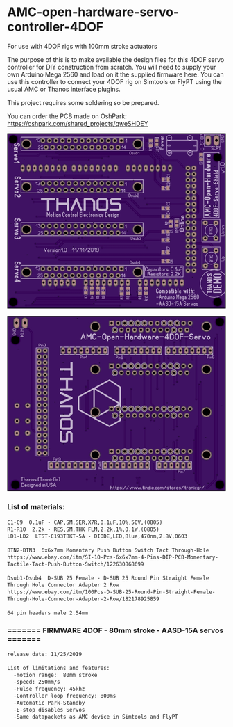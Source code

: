# AMC-open-hardware-servo-controller-4DOF
For use with 4DOF rigs with 100mm stroke actuators

The purpose of this is to make available the design files for this 4DOF servo controller for DIY construction from scratch. You will need to supply your own Arduino Mega 2560 and load on it the supplied firmware here. You can use this controller to connect your 4DOF rig on Simtools or FlyPT using the usual AMC or Thanos interface plugins.

This project requires some soldering so be prepared.



You can order the PCB made on OshPark:
https://oshpark.com/shared_projects/qweSHDEY


![Alt Text](https://github.com/tronicgr/AMC-open-hardware-servo-controller-4DOF/blob/master/Gerber-files/TOP-view.jpg)

![Alt Text](https://github.com/tronicgr/AMC-open-hardware-servo-controller-4DOF/blob/master/Gerber-files/BOTTOM-view.jpg)


### List of materials:
```
C1-C9  0.1uF - CAP,SM,SER,X7R,0.1uF,10%,50V,(0805)
R1-R10  2.2k - RES,SM,THK FLM,2.2k,1%,0.1W,(0805)
LD1-LD2  LTST-C193TBKT-5A - DIODE,LED,Blue,470nm,2.8V,0603

BTN2-BTN3  6x6x7mm Momentary Push Button Switch Tact Through-Hole
https://www.ebay.com/itm/SI-10-Pcs-6x6x7mm-4-Pins-DIP-PCB-Momentary-Tactile-Tact-Push-Button-Switch/122630868699

Dsub1-Dsub4  D-SUB 25 Female - D-SUB 25 Round Pin Straight Female Through Hole Connector Adapter 2 Row
https://www.ebay.com/itm/100Pcs-D-SUB-25-Round-Pin-Straight-Female-Through-Hole-Connector-Adapter-2-Row/182178925859

64 pin headers male 2.54mm

```



### ======= FIRMWARE 4DOF - 80mm stroke - AASD-15A servos =======
```
release date: 11/25/2019

List of limitations and features:
  -motion range:  80mm stroke
  -speed: 250mm/s
  -Pulse frequency: 45khz  
  -Controller loop frequency: 800ms
  -Automatic Park-Standby
  -E-stop disables Servos
  -Same datapackets as AMC device in Simtools and FlyPT
        
```

